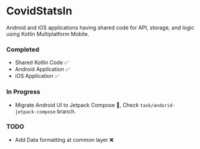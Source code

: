 # CovidStatsIn
Android and iOS applications having shared code for API, storage, and logic using Kotlin Multiplatform Mobile.

### Completed
- Shared Kotlin Code ✅ 
- Android Application ✅ 
- iOS Application ✅ 

### In Progress
- Migrate Android UI to Jetpack Compose 🚧, Check `task/andorid-jetpack-compose` branch.

### TODO
- Add Data formatting at common layer ❌
